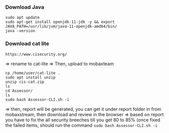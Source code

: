 
### Download Java 

```
sudo apt update
sudo apt-get install openjdk-11-jdk -y && export JAVA_PATH=/usr/lib/jvm/java-11-openjdk-amd64/bin/
java -version
```

### Download cat lite
```
https://www.cisecurity.org/
```

=> rename to cat-lite
=> Then, upload to mobaxteam 

```
cp /home/user/cat-lite .
sudo apt install unzip
unzip cis-cat.zip
ls
cd Assessor/
ls
sudo bash Assessor-CLI.sh -i

```

=> then, report will be generated, you can get it under report folder in from mobaxstream, then download and review in the browser
=> based on report you have to fix the all security breeches till you get 80 to 85% (once fixed the failed items, should run the command `sudo bash Assessor-CLI.sh -i`



